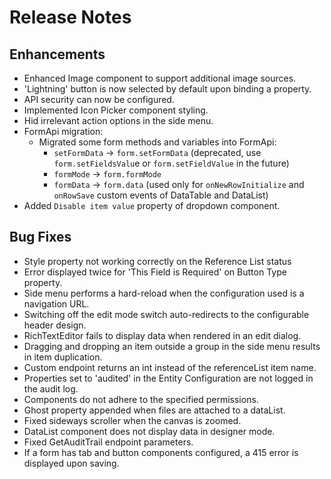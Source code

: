 # Release Notes
## Enhancements
- Enhanced Image component to support additional image sources.
- 'Lightning' button is now selected by default upon binding a property.
- API security can now be configured.
- Implemented Icon Picker component styling.
- Hid irrelevant action options in the side menu.
- FormApi migration:
  - Migrated some form methods and variables into FormApi:
     - `setFormData` -> `form.setFormData` (deprecated, use `form.setFieldsValu`e or `form.setFieldValue` in the future)
     - `formMode` -> `form.formMode`
     - `formData` -> `form.data` (used only for `onNewRowInitialize` and `onRowSave` custom events of DataTable and DataList)
- Added `Disable item value` property of dropdown component.

## Bug Fixes
- Style property not working correctly on the Reference List status
- Error displayed twice for 'This Field is Required' on Button Type property.
- Side menu performs a hard-reload when the configuration used is a navigation URL.
- Switching off the edit mode switch auto-redirects to the configurable header design.
- RichTextEditor fails to display data when rendered in an edit dialog.
- Dragging and dropping an item outside a group in the side menu results in item duplication.
- Custom endpoint returns an int instead of the referenceList item name.
- Properties set to 'audited' in the Entity Configuration are not logged in the audit log.
- Components do not adhere to the specified permissions.
- Ghost property appended when files are attached to a dataList.
- Fixed sideways scroller when the canvas is zoomed.
- DataList component does not display data in designer mode.
- Fixed GetAuditTrail endpoint parameters.
- If a form has tab and button components configured, a 415 error is displayed upon saving.
